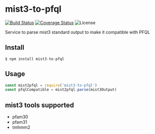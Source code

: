 # mist3-to-pfql

[![Build Status](https://travis-ci.org/biowonks/mist3-to-pfql.svg?branch=master)](https://travis-ci.org/biowonks/mist3-to-pfql)
[![Coverage Status](https://coveralls.io/repos/github/biowonks/mist3-to-pfql/badge.svg?branch=develop)](https://coveralls.io/github/biowonks/mist3-to-pfql?branch=develop)
![License](https://i.creativecommons.org/p/zero/1.0/88x31.png)

Service to parse mist3 standard output to make it compatible with PFQL

## Install
```
$ npm install mist3-to-pfql
```

## Usage
```javascript
const mist2pfql = require('mist3-to-pfql')
const pfqlCompatible = mist2pfql.parse(mist3Output)
```

## mist3 tools supported

* pfam30
* pfam31
* tmhmm2

